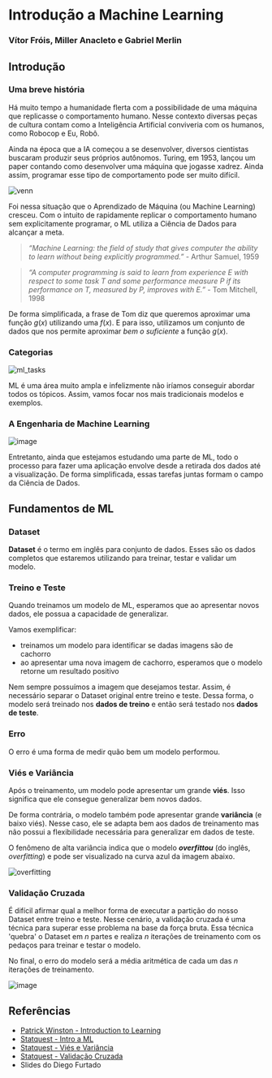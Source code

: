 # Introdução a Machine Learning
### Vítor Fróis, Miller Anacleto e Gabriel Merlin
## Introdução
### Uma breve história
Há muito tempo a humanidade flerta com a possibilidade de uma máquina que replicasse o comportamento humano. 
Nesse contexto diversas peças de cultura contam como a Inteligência Artificial conviveria com os humanos, 
como Robocop e Eu, Robô.

Ainda na época que a IA começou a se desenvolver, diversos cientistas buscaram produzir seus próprios autônomos.
Turing, em 1953, lançou um paper contando como desenvolver uma máquina que jogasse xadrez.
Ainda assim, programar esse tipo de comportamento pode ser muito difícil.

![venn](https://github.com/icmc-data/ml-study-group/assets/46361092/6002603a-1711-4cee-abf6-09de81523f2f)

Foi nessa situação que o Aprendizado de Máquina (ou Machine Learning) cresceu. Com o intuito de rapidamente replicar o comportamento 
humano sem explicitamente programar, o ML utiliza a Ciência de Dados para alcançar a meta.

> _“Machine Learning: the field of study that gives computer the ability to
> learn without being explicitly programmed.”_ - Arthur Samuel, 1959

> _“A computer programming is said to learn from experience E with respect to some task T
> and some performance measure P if its performance on T, measured by P, improves with E.”_ - Tom Mitchell, 1998

De forma simplificada, a frase de Tom diz que queremos aproximar uma função $g(x)$ utilizando uma $f(x)$. 
E para isso, utilizamos um conjunto de dados que nos permite aproximar _bem o suficiente_ a função $g(x)$.

### Categorias 
![ml_tasks](https://github.com/icmc-data/ml-study-group/assets/46361092/5148cd7a-984d-4090-8a80-2e5e71d760e1)

ML é uma área muito ampla e infelizmente não iríamos conseguir abordar todos os tópicos. 
Assim, vamos focar nos mais tradicionais modelos e exemplos.

### A Engenharia de Machine Learning
![image](https://github.com/icmc-data/ml-study-group/assets/46361092/544faf65-ea28-4236-8399-f315e2f78ead)

Entretanto, ainda que estejamos estudando uma parte de ML, todo o processo para fazer uma aplicação envolve
desde a retirada dos dados até a visualização. De forma simplificada, essas tarefas juntas formam o campo da 
Ciência de Dados.

## Fundamentos de ML
### Dataset
**Dataset** é o termo em inglês para conjunto de dados. Esses são os dados completos que estaremos utilizando
para treinar, testar e validar um modelo.

### Treino e Teste
Quando treinamos um modelo de ML, esperamos que ao apresentar novos dados, ele possua a capacidade de generalizar.

Vamos exemplificar: 
- treinamos um modelo para identificar se dadas imagens são de cachorro
- ao apresentar uma nova imagem de cachorro, esperamos que o modelo retorne um resultado positivo

Nem sempre possuímos a imagem que desejamos testar. Assim, é necessário separar o Dataset original entre treino e teste.
Dessa forma, o modelo será treinado nos **dados de treino** e então será testado nos **dados de teste**.

### Erro
O erro é uma forma de medir quão bem um modelo performou.

### Viés e Variância
Após o treinamento, um modelo pode apresentar um grande **viés**. Isso significa que ele consegue generalizar bem novos dados. 

De forma contrária, o modelo também pode apresentar grande **variância** (e baixo viés). Nesse caso, ele se adapta bem 
aos dados de treinamento mas não possui a flexibilidade necessária para generalizar em dados de teste.

O fenômeno de alta variância indica que o modelo **_overfittou_** (do inglês, _overfitting_) e pode ser visualizado na curva azul da imagem abaixo.

![overfitting](https://github.com/icmc-data/ml-study-group/assets/46361092/217c43c6-a640-4a51-9f6d-6c99e9c8b1b1)

### Validação Cruzada
É difícil afirmar qual a melhor forma de executar a partição do nosso Dataset entre treino e teste. 
Nesse cenário, a validação cruzada é uma técnica para superar esse problema na base da força bruta. 
Essa técnica 'quebra' o Dataset em $n$ partes e realiza $n$ iterações de treinamento com os pedaços para treinar e testar o modelo.

No final, o erro do modelo será a média aritmética de cada um das $n$ iterações de treinamento.

![image](https://github.com/icmc-data/ml-study-group/assets/46361092/d7b9f1c3-c9b1-4327-8667-56644fadef4a)


## Referências
- [Patrick Winston - Introduction to Learning](https://www.youtube.com/watch?v=09mb78oiPkA&list=PLUl4u3cNGP63gFHB6xb-kVBiQHYe_4hSi&index=11)
- [Statquest - Intro a ML](https://www.youtube.com/watch?v=Gv9_4yMHFhI)
- [Statquest - Viés e Variância](https://www.youtube.com/watch?v=EuBBz3bI-aA)
- [Statquest - Validação Cruzada](https://www.youtube.com/watch?v=fSytzGwwBVw)
- Slides do Diego Furtado
